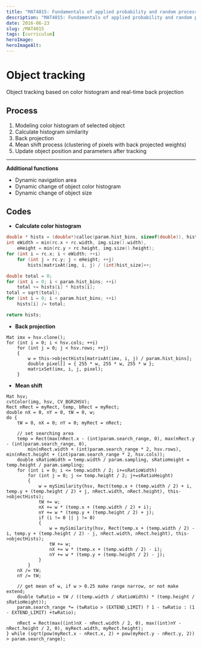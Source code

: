 ```yaml
---
title: "MAT4015: Fundamentals of applied probability and random processes"
description: "MAT4015: Fundamentals of applied probability and random processes"
date: 2016-06-23
slug: /MAT4015
tags: [curriculum]
heroImage: 
heroImageAlt: 
---
```


# Object tracking

Object tracking based on color histogram and real-time back projection

## Process

1. Modeling color histogram of selected object
2. Calculate histogram similarity
3. Back projection
4. Mean shift process (clustering of pixels with back projected weights)
5. Update object position and parameters after tracking

---

**Additional functions**

- Dynamic navigation area
- Dynamic change of object color histogram
- Dynamic change of object size


## Codes

- **Calculate color histogram**

```C++
double * hists = (double*)calloc(param.hist_bins, sizeof(double)), hist_size = 256 / param.hist_bins;
int eWidth = min(rc.x + rc.width, img.size().width),
    eHeight = min(rc.y + rc.height, img.size().height);
for (int i = rc.x; i < eWidth; ++i)
    for (int j = rc.y; j < eHeight; ++j)
        hists[matrixAt(img, i, j) / (int)hist_size]++;

double total = 0;
for (int i = 0; i < param.hist_bins; ++i)
    total += hists[i] * hists[i];
total = sqrt(total);
for (int i = 0; i < param.hist_bins; ++i)
    hists[i] /= total;

return hists;
```

- **Back projection**

```
Mat imx = hsv.clone();
for (int i = 0; i < hsv.cols; ++i)
    for (int j = 0; j < hsv.rows; ++j)
    {
        w = this->objectHists[matrixAt(imx, i, j) / param.hist_bins];
        double pixel[] = { 255 * w, 255 * w, 255 * w };
        matrixSet(imx, i, j, pixel);
    }
```

- **Mean shift**
```
Mat hsv;
cvtColor(img, hsv, CV_BGR2HSV);
Rect nRect = myRect, temp, bRect = myRect;
double nX = 0, nY = 0, tW = 0, w;
do {
    tW = 0, nX = 0; nY = 0; myRect = nRect;

    // set searching area
    temp = Rect(max(nRect.x - (int)param.search_range, 0), max(nRect.y - (int)param.search_range, 0),
        min(nRect.width + (int)param.search_range * 2, hsv.rows), min(nRect.height + (int)param.search_range * 2, hsv.cols));
    double sRatioWidth = temp.width / param.sampling, sRatioHeight = temp.height / param.sampling;
    for (int i = 0; i <= temp.width / 2; i+=sRatioWidth)
        for (int j = 0; j <= temp.height / 2; j+=sRatioHeight)
        {
            w = mySimilarity(hsv, Rect(temp.x + (temp.width / 2) + i, temp.y + (temp.height / 2) + j, nRect.width, nRect.height), this->objectHists);
            tW += w;
            nX += w * (temp.x + (temp.width / 2) + i);
            nY += w * (temp.y + (temp.height / 2) + j);
            if (i != 0 || j != 0)
            {
                w = mySimilarity(hsv, Rect(temp.x + (temp.width / 2) - i, temp.y + (temp.height / 2) - j, nRect.width, nRect.height), this->objectHists);
                tW += w;
                nX += w * (temp.x + (temp.width / 2) - i);
                nY += w * (temp.y + (temp.height / 2) - j);
            }
        }
    nX /= tW;
    nY /= tW;

    // get mean of w, if w > 0.25 make range narrow, or not make extend;
    double twRatio = tW / ((temp.width / sRatioWidth) * (temp.height / sRatioHeight));
    param.search_range *= (twRatio > (EXTEND_LIMIT) ? 1 - twRatio : (1 - EXTEND_LIMIT) +twRatio);

    nRect = Rect(max((int)nX - nRect.width / 2, 0), max((int)nY - nRect.height / 2, 0), myRect.width, myRect.height);
} while (sqrt(pow(myRect.x - nRect.x, 2) + pow(myRect.y - nRect.y, 2)) > param.search_range);
```

